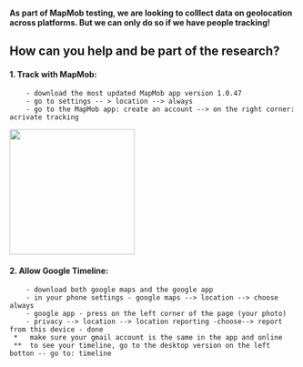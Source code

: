 
#### As part of MapMob testing, we are looking to colllect data on geolocation across platforms. But we can only do so if we have people tracking! 

## How can you help and be part of the research?  
#### 1. Track with MapMob:
        - download the most updated MapMob app version 1.0.47
        - go to settings -- > location --> always 
        - go to the MapMob app: create an account --> on the right corner: acrivate tracking 
 <img src=(https://github.com/nyu-mhealth/Team-Manual/blob/master/Images/IMG_2012.PNG width="220">

        
        
#### 2. Allow Google Timeline: 
        - download both google maps and the google app
        - in your phone settings - google maps --> location --> choose always
        - google app - press on the left corner of the page (your photo) 
        - privacy --> location --> location reporting -choose--> report from this device - done
     *   make sure your gmail account is the same in the app and online
     **  to see your timeline, go to the desktop version on the left botton -- go to: timeline 
